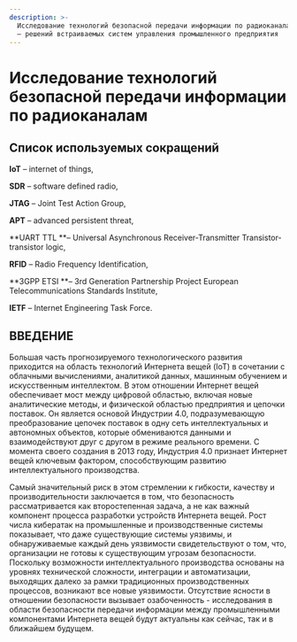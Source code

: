 ```yaml
---
description: >-
  Исследование технологий безопасной передачи информации по радиоканалам для IOT
  – решений встраиваемых систем управления промышленного предприятия
---
```


# Исследование технологий безопасной передачи информации по радиоканалам

## Список используемых сокращений

**IoT** – internet of things,

**SDR** – software defined radio,

**JTAG** – Joint Test Action Group,

**APT** – advanced persistent threat,

**UART TTL **– Universal Asynchronous Receiver-Transmitter Transistor-transistor logic,

**RFID** – Radio Frequency Identification,

**3GPP ETSI **– 3rd Generation Partnership Project European Telecommunications Standards Institute,

**IETF** – Internet Engineering Task Force.

## ВВЕДЕНИЕ

Большая часть прогнозируемого технологического развития приходится на область технологий Интернета вещей (IoT) в сочетании с облачными вычислениями, аналитикой данных, машинным обучением и искусственным интеллектом. В этом отношении Интернет вещей обеспечивает мост между цифровой областью, включая новые аналитические методы, и физической областью предприятия и цепочки поставок. Он является основой Индустрии 4.0, подразумевающую преобразование цепочек поставок в одну сеть интеллектуальных и автономных объектов, которые обмениваются данными и взаимодействуют друг с другом в режиме реального времени. С момента своего создания в 2013 году, Индустрия 4.0 признает Интернет вещей ключевым фактором, способствующим развитию интеллектуального производства.

Самый значительный риск в этом стремлении к гибкости, качеству и производительности заключается в том, что безопасность рассматривается как второстепенная задача, а не как важный компонент процесса разработки устройств Интернета вещей. Рост числа кибератак на промышленные и производственные системы показывает, что даже существующие системы уязвимы, и обнаруживаемые каждый день уязвимости свидетельствуют о том, что, организации не готовы к существующим угрозам безопасности. Поскольку возможности интеллектуального производства основаны на уровнях технической сложности, интеграции и автоматизации, выходящих далеко за рамки традиционных производственных процессов, возникают все новые уязвимости. Отсутствие ясности в отношении безопасности вызывает озабоченность - исследования в области безопасности передачи информации между промышленными компонентами Интернета вещей будут актуальны как сейчас, так и в ближайшем будущем.
